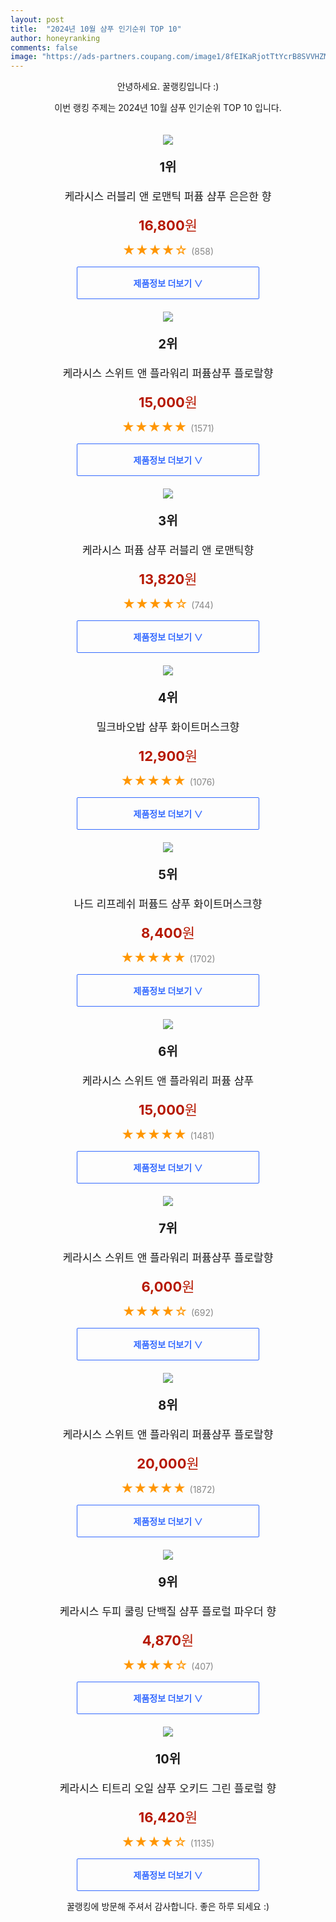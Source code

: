 ```yaml
---
layout: post
title:  "2024년 10월 샴푸 인기순위 TOP 10"
author: honeyranking
comments: false
image: "https://ads-partners.coupang.com/image1/8fEIKaRjotTtYcrB8SVVHZMs4LPs4SOYkrPylvjKiJ0FDXjEXi_tFWsZJBg6kdYlf8yIZy_xnc6fRs-nxAfVTOYp2Bgu17h5bjk1zdaEMJSN1lHSXRYR6eJa-nda6XMMUiwjM5wlhXmkPUCUy5lCfZDaCIiG1tBPv29xgZAxnKevJpa24bQCONzuvNKSVDh93-30KdJG3YWdSWWWZbjlJMOsHqMPUqeAGk6DHeiOs_bvWFnZsT94S7lMDoRfN2c-XS3k_rH6d-kpUGaLPcd01w7DRS00u7hLTjN3"
---
```

<p style="text-align: center;">안녕하세요. 꿀랭킹입니다 :)</p>
<p style="text-align: center;">이번 랭킹 주제는 2024년 10월 샴푸 인기순위 TOP 10 입니다.</p><center><img src="https://ads-partners.coupang.com/image1/8fEIKaRjotTtYcrB8SVVHZMs4LPs4SOYkrPylvjKiJ0FDXjEXi_tFWsZJBg6kdYlf8yIZy_xnc6fRs-nxAfVTOYp2Bgu17h5bjk1zdaEMJSN1lHSXRYR6eJa-nda6XMMUiwjM5wlhXmkPUCUy5lCfZDaCIiG1tBPv29xgZAxnKevJpa24bQCONzuvNKSVDh93-30KdJG3YWdSWWWZbjlJMOsHqMPUqeAGk6DHeiOs_bvWFnZsT94S7lMDoRfN2c-XS3k_rH6d-kpUGaLPcd01w7DRS00u7hLTjN3" style="margin-top:20px" /></center><p style="text-align: center; font-size: 20px"><b>1위</b></p><p style="text-align: center; font-size: 17px">케라시스 러블리 앤 로맨틱 퍼퓸 샴푸 은은한 향</p><p style="text-align: center;"><span style="color: #b61800; font-size: 22px;"><b>16,800</b>원</span></p><p style="text-align: center;"><span style="color: #ff9600; font-size: 20px;">★★★★☆ </span><span style="color: #878787;">(858)</span></p><center><a href="https://link.coupang.com/re/AFFSDP?lptag=AF3899140&subid=honeyrank&pageKey=7151994731&itemId=18626823963&vendorItemId=70408875361&traceid=V0-153-ab7bbd2c5f3a430b&requestid=20241003090000447242215016&token=31850C%7CGM"><div style="font-size: 14px; display: inline-block; padding: 15px 90px; color: #346aff; border-radius: 2px; border: 1px solid #346aff; cursor: pointer;"><b>제품정보 더보기 &or;</b></div></a></center><center><img src="https://ads-partners.coupang.com/image1/ufJkgkfqkkKBP3eFuZutF9W5BHkycOGL8a5-K4KS6g1TRfe_5a0vjTX5dIuAmSGHcvoazDpMEpBIr7aQGwprxJwuCbE-s6ssL0Ik4palYbB19YzJGDJ6CMcqhpviBtSMY5uaKHty2nY_SABAz9ZiBClpsi8tsqs0vHoiHjJPDenMba8aIaAtvK4wfQiJfKjl-ZlmjqMrn9lnveUs1472afuEauXq94J6gSLhua-gTLN1tEIo0kpqYCagToE7kGSl8Pm6X2w5zYUlYL5hPHzKbVvBk6LlgGxZNq_ZqQ==" style="margin-top:20px" /></center><p style="text-align: center; font-size: 20px"><b>2위</b></p><p style="text-align: center; font-size: 17px">케라시스 스위트 앤 플라워리 퍼퓸샴푸 플로랄향</p><p style="text-align: center;"><span style="color: #b61800; font-size: 22px;"><b>15,000</b>원</span></p><p style="text-align: center;"><span style="color: #ff9600; font-size: 20px;">★★★★★ </span><span style="color: #878787;">(1571)</span></p><center><a href="https://link.coupang.com/re/AFFSDP?lptag=AF3899140&subid=honeyrank&pageKey=7040999845&itemId=17910174310&vendorItemId=85072861463&traceid=V0-153-915a747a02527034&requestid=20241003090000447242215016&token=31850C%7CGM"><div style="font-size: 14px; display: inline-block; padding: 15px 90px; color: #346aff; border-radius: 2px; border: 1px solid #346aff; cursor: pointer;"><b>제품정보 더보기 &or;</b></div></a></center><center><img src="https://ads-partners.coupang.com/image1/wjJLGTnCm3XB6gwdwn_UPgptmdfK6hqf3bnv1P699v5DQuz0vye5t5cK6ws5ve2z9iNS2Vhvz2vJgVTEodNMzoAvEQfvNW2dHWxZCoNpJ6lMJ4jMuS6prMixOVPb3Z6q_v7gFhDM3xgBYS2hYcuAHLI7r74q4ZjA1qKrtH9GDYJy9Z-WhgziPcCQ0yBMdEYl0ioAPuQEBIJv9MLm3PFsgXP9dKY2UaYUogIWn44Gpf83yYaWHiQiQ5tYgSDJTOQbLUWh0SZS8iaZWeFZQuPCYSdykP-nAZ7IAxk=" style="margin-top:20px" /></center><p style="text-align: center; font-size: 20px"><b>3위</b></p><p style="text-align: center; font-size: 17px">케라시스 퍼퓸 샴푸 러블리 앤 로맨틱향</p><p style="text-align: center;"><span style="color: #b61800; font-size: 22px;"><b>13,820</b>원</span></p><p style="text-align: center;"><span style="color: #ff9600; font-size: 20px;">★★★★☆ </span><span style="color: #878787;">(744)</span></p><center><a href="https://link.coupang.com/re/AFFSDP?lptag=AF3899140&subid=honeyrank&pageKey=7151994731&itemId=17982302656&vendorItemId=85101501621&traceid=V0-153-ab7bbd2c5f3a430b&requestid=20241003090000447242215016&token=31850C%7CGM"><div style="font-size: 14px; display: inline-block; padding: 15px 90px; color: #346aff; border-radius: 2px; border: 1px solid #346aff; cursor: pointer;"><b>제품정보 더보기 &or;</b></div></a></center><center><img src="https://ads-partners.coupang.com/image1/khovJisAa-Ikxoyqkqk6inyIcduWGsScCtvCgdjPBd9_4Ymigq2OFCV0RFNunO3HSoTWmqfJe7pE3eqtHYX_LGCTtgNb3cPKb0CR19vxA3RBX_tOXJO-9Ye-kesW_hMctp1E6H32FguyDbDGgMkEfHa_WQPbzLdm3U0dWmFKG4Kle_kTqncPbRevH_7ydzMCk1amE5evifvGEMV9N8EvB6tVrHh5htnCsQCKvvcLY2W1MTMVlzmM7uJnBuKkkKft8MNvqyv3A6MgmKfoOea6m8o1PycGnco1aQ==" style="margin-top:20px" /></center><p style="text-align: center; font-size: 20px"><b>4위</b></p><p style="text-align: center; font-size: 17px">밀크바오밥 샴푸 화이트머스크향</p><p style="text-align: center;"><span style="color: #b61800; font-size: 22px;"><b>12,900</b>원</span></p><p style="text-align: center;"><span style="color: #ff9600; font-size: 20px;">★★★★★ </span><span style="color: #878787;">(1076)</span></p><center><a href="https://link.coupang.com/re/AFFSDP?lptag=AF3899140&subid=honeyrank&pageKey=6195344013&itemId=12258984357&vendorItemId=4389760680&traceid=V0-153-2db18045fdb47cfb&requestid=20241003090000447242215016&token=31850C%7CGM"><div style="font-size: 14px; display: inline-block; padding: 15px 90px; color: #346aff; border-radius: 2px; border: 1px solid #346aff; cursor: pointer;"><b>제품정보 더보기 &or;</b></div></a></center><center><img src="https://ads-partners.coupang.com/image1/XeK0_8XuA-yOe1nWXdx45fs75coZ5eWyh8ksNHoQMN8gN9rG1XMl-N-xnb0nRmMWISnGT_xCyUkWGsrapleCgCzYPekwhEnNmtDXRLIsVLy4a2Wda5gH1RPrM1NZn4EAvj6UNw51dZqLOD3TPYluc93PN6LH_vOIazJGBSJX9ubz29lUDuRxXoz5jUd65LRUpIkZUHL35hGk9vISVksqqGhW1nr07Rr0kKNasGzxghQH10Na4paKrQBlt_6RuYlaBPg3pbIF2cwjZGqZ9w3UAQJIZNfibke43Q==" style="margin-top:20px" /></center><p style="text-align: center; font-size: 20px"><b>5위</b></p><p style="text-align: center; font-size: 17px">나드 리프레쉬 퍼퓸드 샴푸 화이트머스크향</p><p style="text-align: center;"><span style="color: #b61800; font-size: 22px;"><b>8,400</b>원</span></p><p style="text-align: center;"><span style="color: #ff9600; font-size: 20px;">★★★★★ </span><span style="color: #878787;">(1702)</span></p><center><a href="https://link.coupang.com/re/AFFSDP?lptag=AF3899140&subid=honeyrank&pageKey=7844313513&itemId=21363226407&vendorItemId=88420685404&traceid=V0-153-d123e6c9a30fa811&requestid=20241003090000447242215016&token=31850C%7CGM"><div style="font-size: 14px; display: inline-block; padding: 15px 90px; color: #346aff; border-radius: 2px; border: 1px solid #346aff; cursor: pointer;"><b>제품정보 더보기 &or;</b></div></a></center><center><img src="https://ads-partners.coupang.com/image1/4XBAUWgsb0W9kYAx4WtDTV-Z7BUhumo58UAMin_S__Fd6UoX1KbQWdwXDmY0kzpWDXfwARQ9289klPYVG6WZl4Ago9uGCyEcKMRbZXJl-rbJg_HqCYS-IpDZVwokXNCGh-Q-DiQy4gCAKJqJMyLpwEVMrybspuxD65YP4cX4m92nXXQYQPycCJNo9-zimIu28eU0b3yOL2ZeRcA5TYT1W-S5T0BpuEJo3G80Mh6k4xnIlGbRt9ZdWeOwvup_jJpBPFd5hx-zgnJzWPiuq3wGgm-b3hpC6DibfCNzEQ==" style="margin-top:20px" /></center><p style="text-align: center; font-size: 20px"><b>6위</b></p><p style="text-align: center; font-size: 17px">케라시스 스위트 앤 플라워리 퍼퓸 샴푸</p><p style="text-align: center;"><span style="color: #b61800; font-size: 22px;"><b>15,000</b>원</span></p><p style="text-align: center;"><span style="color: #ff9600; font-size: 20px;">★★★★★ </span><span style="color: #878787;">(1481)</span></p><center><a href="https://link.coupang.com/re/AFFSDP?lptag=AF3899140&subid=honeyrank&pageKey=7510979223&itemId=19680026265&vendorItemId=86785421452&traceid=V0-153-d4983ef88bfe67cb&requestid=20241003090000447242215016&token=31850C%7CGM"><div style="font-size: 14px; display: inline-block; padding: 15px 90px; color: #346aff; border-radius: 2px; border: 1px solid #346aff; cursor: pointer;"><b>제품정보 더보기 &or;</b></div></a></center><center><img src="https://ads-partners.coupang.com/image1/ORlZvxUYHmcA7S5eOc4w_WCCLKBrOvSeDi6U5jO_K2tzEE02JabYBwIZMk1CdLj-opzCfubEfCHQ4pCvtQeLWbJSooO--Gus_xbkYXFfy8KSLVoCEVp_xM6_FfswenflO8VhVbHcEhHD1izS8cqrYuo3zWyvYQml4pt5pE6VT5eIOAkjXluhFPGuA1u3Uo9Ruim7VltVA5GCmDw18GSF06JAkhb034gxi4ytYpqYBCHVlBC7_W8kwNbXBr6tNfSQE_XO4dw9otugh170Tgk85B-HUeKfocWs8Q==" style="margin-top:20px" /></center><p style="text-align: center; font-size: 20px"><b>7위</b></p><p style="text-align: center; font-size: 17px">케라시스 스위트 앤 플라워리 퍼퓸샴푸 플로랄향</p><p style="text-align: center;"><span style="color: #b61800; font-size: 22px;"><b>6,000</b>원</span></p><p style="text-align: center;"><span style="color: #ff9600; font-size: 20px;">★★★★☆ </span><span style="color: #878787;">(692)</span></p><center><a href="https://link.coupang.com/re/AFFSDP?lptag=AF3899140&subid=honeyrank&pageKey=7040999845&itemId=17412163977&vendorItemId=84581490736&traceid=V0-153-915a747a02527034&requestid=20241003090000447242215016&token=31850C%7CGM"><div style="font-size: 14px; display: inline-block; padding: 15px 90px; color: #346aff; border-radius: 2px; border: 1px solid #346aff; cursor: pointer;"><b>제품정보 더보기 &or;</b></div></a></center><center><img src="https://ads-partners.coupang.com/image1/v5tW4QCm5C_XOteKv0VRWSppnpEtmZg2bpVb1Y5O7gmATZeFVYAA-zipW5tH3b9QDlKY8V6gpBKDIkJImiWAMn35X06vuZwbcQEyESArbF1RocD-mRSqnlbarHjO2n41PqZ4wso-1-jNPOqV1A8bleJA4E7ts6ZAUNgc30Z0YFuQ-t4SwFOv10ZR4iYmOS4GD1DPcjEk9T_RBPrWcQQrmis3NwBWEK5ZuWH9Zrvs9N3GP8jWwmC_6cEwZdv6YaG05IvVbkr_OZ4mUjn2a73k5olCwJceF0u28BRNdQ==" style="margin-top:20px" /></center><p style="text-align: center; font-size: 20px"><b>8위</b></p><p style="text-align: center; font-size: 17px">케라시스 스위트 앤 플라워리 퍼퓸샴푸 플로랄향</p><p style="text-align: center;"><span style="color: #b61800; font-size: 22px;"><b>20,000</b>원</span></p><p style="text-align: center;"><span style="color: #ff9600; font-size: 20px;">★★★★★ </span><span style="color: #878787;">(1872)</span></p><center><a href="https://link.coupang.com/re/AFFSDP?lptag=AF3899140&subid=honeyrank&pageKey=7040999845&itemId=18011420846&vendorItemId=85166994614&traceid=V0-153-915a747a02527034&requestid=20241003090000447242215016&token=31850C%7CGM"><div style="font-size: 14px; display: inline-block; padding: 15px 90px; color: #346aff; border-radius: 2px; border: 1px solid #346aff; cursor: pointer;"><b>제품정보 더보기 &or;</b></div></a></center><center><img src="https://ads-partners.coupang.com/image1/5sHyNwg-gvuKAgfz5nnzexfbfp880GHeP785Muf2S5VyprPTapaowneFVidIUYo1-KQ96YXbwDXrqgBRkl6slL6HB4PbkXjFYSZ_PMUvDe5IdDVoqZObw_KrzZf05texUvd9QZectbKN9YKiKQnPGjudNqCZnNDRu7ugZ0hD4bZMx-I8XpFgEVEvTUqfkVfA9zUKhwGaNigUcmbhnAk4-n8DegRYs0nA0GPGRhTTmLbJsoQyz5JLYvOflqyT-i4X-8ff6SsVW-X9dFkeiWCumHWim5CI2ChXP8kJ" style="margin-top:20px" /></center><p style="text-align: center; font-size: 20px"><b>9위</b></p><p style="text-align: center; font-size: 17px">케라시스 두피 쿨링 단백질 샴푸 플로럴 파우더 향</p><p style="text-align: center;"><span style="color: #b61800; font-size: 22px;"><b>4,870</b>원</span></p><p style="text-align: center;"><span style="color: #ff9600; font-size: 20px;">★★★★☆ </span><span style="color: #878787;">(407)</span></p><center><a href="https://link.coupang.com/re/AFFSDP?lptag=AF3899140&subid=honeyrank&pageKey=6591464556&itemId=17835235860&vendorItemId=84998936116&traceid=V0-153-7b5abad3d90b45b7&requestid=20241003090000447242215016&token=31850C%7CGM"><div style="font-size: 14px; display: inline-block; padding: 15px 90px; color: #346aff; border-radius: 2px; border: 1px solid #346aff; cursor: pointer;"><b>제품정보 더보기 &or;</b></div></a></center><center><img src="https://ads-partners.coupang.com/image1/jdGGvZDGrwfiH1WqjUU2vgvQdLlk6XJdGyFVAg18kBTIdLEKFQC5mLrVslXUrsvWmpEVct3pp79TosujHYTxDJtJn8y-GnS_z9pSoG_xnocGRMrjxDmSFtviuJG-HPS5f45PnedYZTxIwfEkQEdsrJYVGMmAornRtXJ9aKNaV0WnwekUF9SpIcuaitrR50OBF7UyI-tM7WQkt8-3tx_GM0Xl9fBi7vSl65BhCPaQ2DEgGcDX0mnhpVwYQ_9rEDSh-_M-3kPrIKK6hoVaUSZ72YxSN8wCCivg_Mzh" style="margin-top:20px" /></center><p style="text-align: center; font-size: 20px"><b>10위</b></p><p style="text-align: center; font-size: 17px">케라시스 티트리 오일 샴푸 오키드 그린 플로럴 향</p><p style="text-align: center;"><span style="color: #b61800; font-size: 22px;"><b>16,420</b>원</span></p><p style="text-align: center;"><span style="color: #ff9600; font-size: 20px;">★★★★☆ </span><span style="color: #878787;">(1135)</span></p><center><a href="https://link.coupang.com/re/AFFSDP?lptag=AF3899140&subid=honeyrank&pageKey=1441071272&itemId=2484966545&vendorItemId=70478228718&traceid=V0-153-3a6f7e3d7c307f40&requestid=20241003090000447242215016&token=31850C%7CGM"><div style="font-size: 14px; display: inline-block; padding: 15px 90px; color: #346aff; border-radius: 2px; border: 1px solid #346aff; cursor: pointer;"><b>제품정보 더보기 &or;</b></div></a></center><p style="text-align: center;">꿀랭킹에 방문해 주셔서 감사합니다. 좋은 하루 되세요 :)</p>